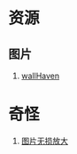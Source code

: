 


# 资源

## 图片
1. [wallHaven](https://wallhaven.cc/)


# 奇怪 

1. [图片无损放大](http://waifu2x.udp.jp/index.zh-CN.html)